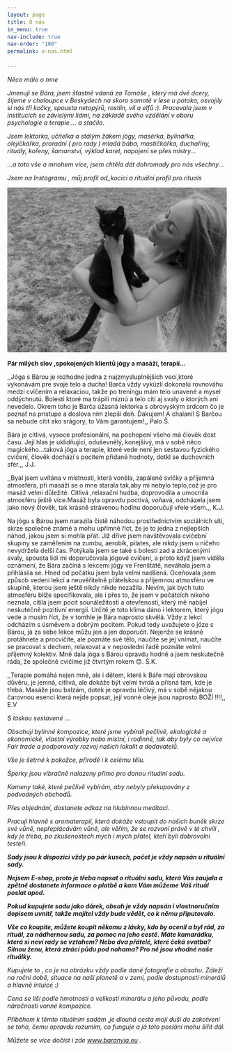 ```yaml
---
layout: page
title: O nás
in_menu: true
nav-include: true
nav-order: "100"
permalink: o-nas.html

---
```

_Něco málo o mne_

_Jmenuji se Bára, jsem šťastně vdaná za Tomáše , který má dvě dcery, žijeme v chaloupce v Beskydech na skoro samotě v lese u potoka, osvojily si nás tři kočky, spousta netopýrů, rostlin, víl a elfů :). Pracovala jsem v institucích se závislými lidmi, na základě svého vzdělání v oboru psychologie a terapie.... a stačilo._

_Jsem lektorka, učitelka a stálým žákem jógy, masérka, bylinářka, olejíčkářka, proradní ( pro rady ) mladá bába, mastičkářka, duchařiny, rituály, kořeny, šamanství, výklad karet, napojení se přes mistry..._

_...a toto vše a mnohem více, jsem chtěla dát dohromady pro nás všechny..._

_Jsem na Instagramu , můj profil od_kocici a rituální profil pro.rituals_

![](/uploads/img_20210429_151733-1.jpg)

**Pár milých slov ,spokojených klientů jógy a masáží, terapií...**

,,Jóga s Bárou je rozhodne jedna z najzmysluplnějších vecí,ktoré vykonávám pre svoje telo a ducha! Barča vždy vykúzlí dokonalú rovnováhu medzi cvičením a relaxaciou, takže po treningu mám telo unavené a mysel oddýchnutú. Bolesti ktoré ma trápili miznú a telo cítí aj svaly o ktorých ani nevedelo. Okrem toho je Barča úžasná lektorka s obrovyským srdcom čo je poznať na prístupe a doslova ním zlepší deň. Ďakujem! A chalani! S Barčou sa nebude cítit ako srágory, to Vám garantujem!,, Palo Š.

Bára je citlivá, vysoce profesionální, na pochopení všeho má člověk dost času. Její hlas je uklidňující, oduševnělý, konejšivý, má v sobě něco magického...taková jóga a terapie, které vede  není jen sestavou fyzického cvičení, člověk dochází s pocitem přidané hodnoty, dotkl se duchovních sfér.,, J.J.

,,Byal jsem uvítána v místnosti, která voněla, zapálené svíčky a příjemná atmosféra, při masáži se o mne starala tak,aby mi nebylo teplo,což je pro masáž velmi důležité. Citlivá ,relaxační hudba, doprovodila a umocnila atmosféru ještě více.Masáž byla opravdu poctivá, voňavá, odcházela jsem jako nový člověk, tak krásně strávenou hodinu doporučuji vřele všem.,, K.J.

Na jógu s Bárou jsem narazila čistě náhodou prostřednictvím sociálních sítí, skrze společné známé a mohu upřímně říct, že je to jedna z nejlepších náhod, jakou jsem si mohla přát. Již dříve jsem navštěvovala cvičební skupiny se zaměřením na zumbu, aerobik, pilates, ale nikdy jsem u ničeho nevydržela delší čas. Potýkala jsem se také s bolestí zad a zkrácenými svaly, spousta lidi mi doporučovala jógové cvičení, a proto když jsem viděla oznámení, že Bára začíná s lekcemi jógy ve Frenštátě, neváhala jsem a přihlásila se. Hned od počátku jsem byla velmi nadšená. Oceňovala jsem způsob vedení lekcí a neuvěřitelně přátelskou a příjemnou atmosféru ve skupině, kterou jsem ještě nikdy nikde nezažila. Nevím, jak bych tuto atmosféru blíže specifikovala, ale i přes to, že jsem v počátcích nikoho neznala, cítila jsem pocit sounáležitosti a otevřenosti, který mě nabíjel neskutečně pozitivní energií. Určitě je toto klima dáno i lektorem, který jógu vede a musím říct, že v tomhle je Bára naprosto skvělá. Vždy z lekcí odcházím s úsměvem a dobrým pocitem. Pokud tedy uvažujete o józe s Bárou, já za sebe lekce můžu jen a jen doporučit. Nejenže se krásně protáhnete a procvičíte, ale poznáte své tělo, naučíte se jej vnímat, naučíte se pracovat s dechem, relaxovat a v neposlední řadě poznáte velmi příjemný kolektiv. Mně dala jóga s Bárou opravdu hodně a jsem neskutečně ráda, že společně cvičíme již čtvrtým rokem 😊. Š.K.

,,Terapie pomáhá nejen mně, ale i dětem, které k Báře mají obrovskou důvěru, je jemná, citlivá, ale dokáže být velmi tvrdá a přísná tam, kde je třeba. Masáže jsou balzám, dotek je opravdu léčivý, má v sobě nějakou čarovnou esenci která nejde popsat, její vonné oleje jsou naprosto BOŽÍ !!!!,, E.V

_S láskou sestavené ..._

_Obsahují bylinné kompozice, které jsme vybírali pečlivě, ekologické a ekonomické, vlastní výrobky nebo místní, i rodinné, tak aby byly co nejvíce Fair trade a podporovaly rozvoj našich lokalit a dodavatelů._

_Vše je šetrné k pokožce, přírodě i k celému tělu._

_Šperky jsou vibračně nalazeny přímo pro danou rituální sadu._

_Kameny také, které pečlivě vybírám, aby nebyly překupovány z podvodných obchodů._

_Přes objednání, dostanete odkaz na hlubinnou meditaci._

_Pracuji hlavně s aromaterapií, která dokáže vstoupit do našich buněk skrze své vůně, nepřeplácávám vůně, ale věřím, že se rozvoní právě v té chvíli , kdy je třeba, po zkušenostech mých i mých přátel, kteří byli dobrovolní testeři._

**_Sady jsou k dispozici vždy po pár kusech, počet je vždy napsán u rituální sady._**

**_Nejsem E-shop, proto je třeba napsat o rituální sadu, která Vás zaujala a zpětně dostanete informace o platbě a kam Vám můžeme Váš rituál poslat apod._**

**_Pokud kupujete sadu jako dárek, obsah je vždy napsán i vlastnoručním dopisem uvnitř, takže majitel vždy bude vědět, co k němu připutovalo._**

**_Vše co koupíte, můžete koupit někomu z lásky, kdo by ocenil a byl rád, za rituál, za nádhernou sadu, za pomoc na jeho cestě. Máte kamarádku, která si neví rady se vztahem? Nebo dva přátelé, které čeká svatba? Silnou ženu, která ztrácí půdu pod nohama? Pro ně jsou vhodné naše rituálky._**

_Kupujete to , co je na obrázku vždy podle dané fotografie a obsahu. Záleží na roční době, situace na naší planetě a v zemi, podle dostupnosti minerálů a hlavně intuice :)_

_Cena se liší podle hmotnosti a velikosti minerálu a jeho původu, podle náročnosti vonné kompozice._

_Příběhem k těmto rituálním sadám ,je dlouhá cesta mojí duši do zakotvení se toho, čemu opravdu rozumím, co funguje a já toto poslání mohu šířit dál._

_Můžete se více dočíst i zde www.baranyja.eu ._